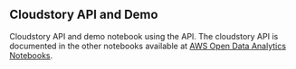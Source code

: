 ## Cloudstory API and Demo
Cloudstory API and demo notebook using the API. The cloudstory API is documented in the other notebooks available at [AWS Open Data Analytics Notebooks](https://github.com/aws-samples/aws-open-data-analytics-notebooks).